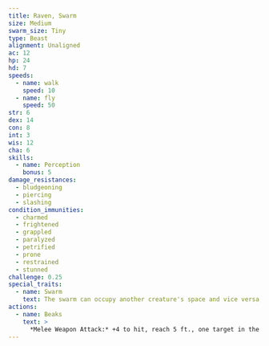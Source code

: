 ```yaml
---
title: Raven, Swarm
size: Medium
swarm_size: Tiny
type: Beast
alignment: Unaligned
ac: 12
hp: 24
hd: 7
speeds:
  - name: walk
    speed: 10
  - name: fly
    speed: 50
str: 6
dex: 14
con: 8
int: 3
wis: 12
cha: 6
skills:
  - name: Perception
    bonus: 5
damage_resistances:
  - bludgeoning
  - piercing
  - slashing
condition_immunities:
  - charmed
  - frightened
  - grappled
  - paralyzed
  - petrified
  - prone
  - restrained
  - stunned
challenge: 0.25
special_traits:
  - name: Swarm
    text: The swarm can occupy another creature's space and vice versa, and the swarm can move through any opening large enough for a size Tiny raven. The swarm can't regain hit points or gain temporary hit points.
actions:
  - name: Beaks
    text: >
      *Melee Weapon Attack:* +4 to hit, reach 5 ft., one target in the swarm's space. *Hit:* 7 (2d6) piercing damage, or 3 (1d6) piercing damage if the swarm has half of its hit points or fewer.
---
```

